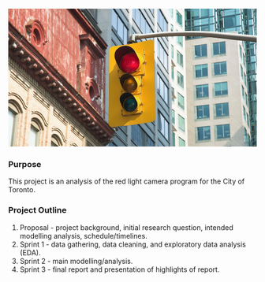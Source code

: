 ![alt text](Car-Redlights-Blog_945x525-min.jpg)

### Purpose
This project is an analysis of the red light camera program for the City of Toronto.

### Project Outline
1. Proposal - project background, initial research question, intended modelling analysis, schedule/timelines.
2. Sprint 1 - data gathering, data cleaning, and exploratory data analysis (EDA).
3. Sprint 2 - main modelling/analysis.
4. Sprint 3 - final report and presentation of highlights of report.
